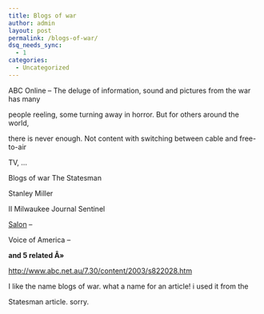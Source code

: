 ```yaml
---
title: Blogs of war
author: admin
layout: post
permalink: /blogs-of-war/
dsq_needs_sync:
  - 1
categories:
  - Uncategorized
---
```

ABC Online&nbsp;&#8211; The deluge of information, sound and pictures from the war has many

people reeling, some turning away in horror. But for others around the world,

there is never enough. Not content with switching between cable and free-to-air

TV, &#8230;

</p> 

Blogs of war</a> The&nbsp;Statesman

Stanley Miller</p> 

II</a> Milwaukee&nbsp;Journal&nbsp;Sentinel

[Salon][1]&nbsp;&#8211;

</p> 

Voice of America</a>&nbsp;&#8211;

</p> 

**and&nbsp;5&nbsp;related&nbsp;Â»**</a>

</p> 

http://www.abc.net.au/7.30/content/2003/s822028.htm</a>

I like the name blogs of war. what a name for an article! i used it from the

Statesman article. sorry.

 [1]: http://www.salon.com/tech/feature/2003/03/31/iraq_offline/